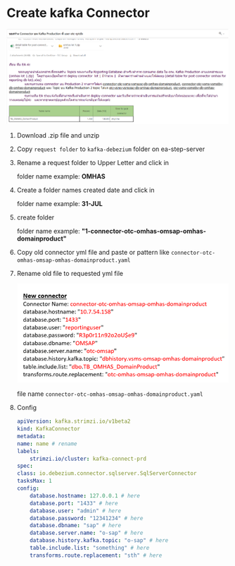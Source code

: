 # Create kafka Connector

![Alt text](./images/email-connector-request.png)

1. Download .zip file and unzip
2. Copy `request folder` to `kafka-debezium` folder on ea-step-server
3. Rename a request folder to Upper Letter and click in

    folder name example: **OMHAS**

4. Create a folder names created date and click in

    folder name example: **31-JUL**

5. create folder

    folder name example: **"1-connector-otc-omhas-omsap-omhas-domainproduct"**

6. Copy old connector yml file and paste or pattern like `connector-otc-omhas-omsap-omhas-domainproduct.yaml`
7. Rename old file to requested yml file

    ![Alt text](./images/connector-request.png)

    file name `connector-otc-omhas-omsap-omhas-domainproduct.yaml`

8. Config

    ```yml
    apiVersion: kafka.strimzi.io/v1beta2
    kind: KafkaConnector
    metadata:
    name: name # rename
    labels:
        strimzi.io/cluster: kafka-connect-prd
    spec:
    class: io.debezium.connector.sqlserver.SqlServerConnector
    tasksMax: 1
    config:
        database.hostname: 127.0.0.1 # here
        database.port: "1433" # here
        database.user: "admin" # here
        database.password: "12341234" # here
        database.dbname: "sap" # here
        database.server.name: "o-sap" # here
        database.history.kafka.topic: "o-sap" # here
        table.include.list: "something" # here
        transforms.route.replacement: "sth" # here
    ```
